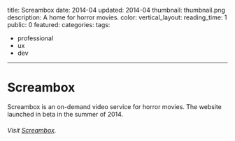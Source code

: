 title: Screambox
date: 2014-04
updated: 2014-04
thumbnail: thumbnail.png
description: A home for horror movies.
color:
vertical_layout:
reading_time: 1
public: 0
featured:
categories:
tags:
- professional
- ux
- dev
---

# Screambox

Screambox is an on-demand video service for horror movies. The website launched in beta in the summer of 2014.

###### Visit [Screambox](https://www.screambox.com/).

<img class="wide rounded" src="home.png" alt="">
